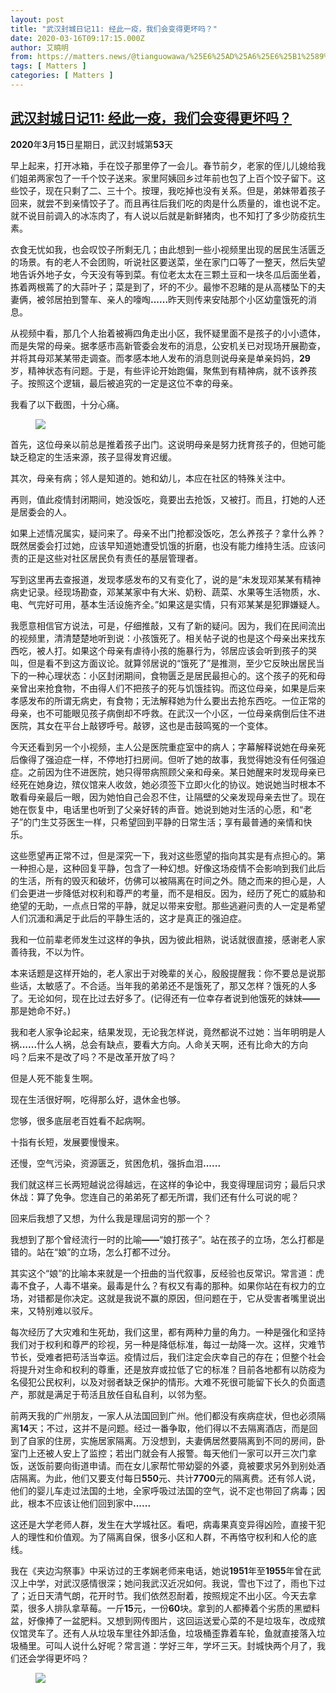 ```yaml
---
layout: post
title: "武汉封城日记11: 经此一疫，我们会变得更坏吗？"
date: 2020-03-16T09:17:15.000Z
author: 艾曉明
from: https://matters.news/@tianguowawa/%25E6%25AD%25A6%25E6%25B1%2589%25E5%25B0%2581%25E5%259F%258E%25E6%2597%25A5%25E8%25AE%25B011-%25E7%25BB%258F%25E6%25AD%25A4%25E4%25B8%2580%25E7%2596%25AB-%25E6%2588%2591%25E4%25BB%25AC%25E4%25BC%259A%25E5%258F%2598%25E5%25BE%2597%25E6%259B%25B4%25E5%259D%258F%25E5%2590%2597-bafyreie3mbs5bh53drb2mqe3drfwmszoy3e4aoavdnnsxcdgfnddd4inn4
tags: [ Matters ]
categories: [ Matters ]
---
```

<!--1584350235000-->
[武汉封城日记11: 经此一疫，我们会变得更坏吗？](https://matters.news/@tianguowawa/%25E6%25AD%25A6%25E6%25B1%2589%25E5%25B0%2581%25E5%259F%258E%25E6%2597%25A5%25E8%25AE%25B011-%25E7%25BB%258F%25E6%25AD%25A4%25E4%25B8%2580%25E7%2596%25AB-%25E6%2588%2591%25E4%25BB%25AC%25E4%25BC%259A%25E5%258F%2598%25E5%25BE%2597%25E6%259B%25B4%25E5%259D%258F%25E5%2590%2597-bafyreie3mbs5bh53drb2mqe3drfwmszoy3e4aoavdnnsxcdgfnddd4inn4)
------

<div>
<p><strong>2020</strong>年<strong>3</strong>月<strong>15</strong>日星期日，武汉封城第<strong>53</strong>天</p><p>早上起来，打开冰箱，手在饺子那里停了一会儿。春节前夕，老家的侄儿儿媳给我们姐弟两家包了一千个饺子送来。家里阿姨回乡过年前也包了上百个饺子留下。这些饺子，现在只剩了二、三十个。按理，我吃掉也没有关系。但是，弟妹带着孩子回来，就尝不到亲情饺子了。而且再往后我们吃的肉是什么质量的，谁也说不定。就不说目前调入的冰冻肉了，有人说以后就是新鲜猪肉，也不知打了多少防疫抗生素。</p><p>衣食无忧如我，也会叹饺子所剩无几；由此想到一些小视频里出现的居民生活匮乏的场景。有的老人不会团购，听说社区要送菜，坐在家门口等了一整天，然后失望地告诉外地子女，今天没有等到菜。有位老太太在三颗土豆和一块冬瓜后面坐着，拣着两根蔫了的大蒜叶子；菜是到了，坏的不少。最惨不忍睹的是从高楼坠下的夫妻俩，被邻居拍到警车、亲人的嚎啕<strong>......</strong>昨天则传来安陆那个小区幼童饿死的消息。</p><p>从视频中看，那几个人抬着被褥四角走出小区，我怀疑里面不是孩子的小小遗体，而是失常的母亲。据孝感市高新管委会发布的消息，公安机关已对现场开展勘查，并将其母邓某某带走调查。而孝感本地人发布的消息则说母亲是单亲妈妈，<strong>29</strong>岁，精神状态有问题。于是，有些评论开始跑偏，聚焦到有精神病，就不该养孩子。按照这个逻辑，最后被追究的一定是这位不幸的母亲。</p><p>我看了以下截图，十分心痛。</p><figure class="image">      <picture>        <source type="image/webp" media="(min-width: 768px)" srcset="https://assets.matters.news/processed/1080w/embed/fc971d08-eb87-4da4-8e81-cb25534aa8e5.webp" onerror="this.srcset='https://assets.matters.news/embed/fc971d08-eb87-4da4-8e81-cb25534aa8e5.jpeg'">        <source media="(min-width: 768px)" srcset="https://assets.matters.news/processed/1080w/embed/fc971d08-eb87-4da4-8e81-cb25534aa8e5.jpeg" onerror="this.srcset='https://assets.matters.news/embed/fc971d08-eb87-4da4-8e81-cb25534aa8e5.jpeg'">        <source type="image/webp" srcset="https://assets.matters.news/processed/540w/embed/fc971d08-eb87-4da4-8e81-cb25534aa8e5.webp">        <img src="https://assets.matters.news/embed/fc971d08-eb87-4da4-8e81-cb25534aa8e5.jpeg" srcset="https://assets.matters.news/processed/540w/embed/fc971d08-eb87-4da4-8e81-cb25534aa8e5.jpeg" loading="lazy" referrerpolicy="no-referrer">      </picture>    <figcaption><span></span></figcaption></figure><p>首先，这位母亲以前总是推着孩子出门。这说明母亲是努力抚育孩子的，但她可能缺乏稳定的生活来源，孩子显得发育迟缓。</p><p>其次，母亲有病；邻人是知道的。她和幼儿，本应在社区的特殊关注中。</p><p>再则，值此疫情封闭期间，她没饭吃，竟要出去抢饭，又被打。而且，打她的人还是居委会的人。</p><p>如果上述情况属实，疑问来了。母亲不出门抢都没饭吃，怎么养孩子？拿什么养？既然居委会打过她，应该早知道她遭受饥饿的折磨，也没有能力维持生活。应该问责的正是这些对社区居民负有责任的基层管理者。</p><p>写到这里再去查报道，发现孝感发布的又有变化了，说的是“未发现邓某某有精神病史记录。经现场勘查，邓某某家中有大米、奶粉、蔬菜、水果等生活物质，水、电、气完好可用，基本生活设施齐全。”如果这是实情，只有邓某某是犯罪嫌疑人。</p><p>我愿意相信官方说法，可是，仔细推敲，又有了新的疑问。因为，我们在民间流出的视频里，清清楚楚地听到说：小孩饿死了。相关帖子说的也是这个母亲出来找东西吃，被人打。如果这个母亲有虐待小孩的施暴行为，邻居应该会听到孩子的哭叫，但是看不到这方面议论。就算邻居说的“饿死了”是推测，至少它反映出居民当下的一种心理状态：小区封闭期间，食物匮乏是居民最担心的。这个孩子的死和母亲曾出来抢食物，不由得人们不把孩子的死与饥饿挂钩。而这位母亲，如果是后来孝感发布的所谓无病史，有食物；无法解释她为什么要出去抢东西吃。一位正常的母亲，也不可能眼见孩子病倒却不呼救。在武汉一个小区，一位母亲病倒后住不进医院，其女在平台上敲锣呼号。敲锣，这也是击鼓鸣冤的一个变体。</p><p>今天还看到另一个小视频，主人公是医院重症室中的病人；字幕解释说她在母亲死后像得了强迫症一样，不停地打扫房间。但听了她的故事，我觉得她没有任何强迫症。之前因为住不进医院，她只得带病照顾父亲和母亲。某日她醒来时发现母亲已经死在她身边，殡仪馆来人收敛，她必须签下立即火化的协议。她说她当时根本不敢看母亲最后一眼，因为她怕自己会忍不住，让隔壁的父亲发现母亲去世了。现在她在恢复中，电话里也听到了父亲好转的声音。她说到她对生活的心愿，和“老子”的门生艾芬医生一样，只希望回到平静的日常生活；享有最普通的亲情和快乐。</p><p>这些愿望再正常不过，但是深究一下，我对这些愿望的指向其实是有点担心的。第一种担心是，这种回复平静，包含了一种幻想。好像这场疫情不会影响到我们此后的生活，所有的毁灭和破坏，仿佛可以被隔离在时间之外。随之而来的担心是，人们会更进一步降低对权利和尊严的考量，而不是相反。因为，经历了死亡的威胁和绝望的无助，一点点日常的平静，就足以带来安慰。那些逃避问责的人一定是希望人们沉湎和满足于此后的平静生活的，这才是真正的强迫症。</p><p>我和一位前辈老师发生过这样的争执，因为彼此相熟，说话就很直接，感谢老人家善待我，不以为忤。</p><p>本来话题是这样开始的，老人家出于对晚辈的关心，殷殷提醒我：你不要总是说那些话，太敏感了。不合适。当年我的弟弟还不是饿死了，那又怎样？饿死的人多了。无论如何，现在比过去好多了。(记得还有一位幸存者说到他饿死的妹妹<strong>——</strong>那是她命不好。)</p><p>我和老人家争论起来，结果发现，无论我怎样说，竟然都说不过她：当年明明是人祸<strong>......</strong>什么人祸，总会有缺点，要看大方向。人命关天啊，还有比命大的方向吗？后来不是改了吗？不是改革开放了吗？</p><p>但是人死不能复生啊。</p><p>现在生活很好啊，吃得那么好，退休金也够。</p><p>您够，很多底层老百姓看不起病啊。</p><p>十指有长短，发展要慢慢来。</p><p>还慢，空气污染，资源匮乏，贫困危机，强拆血泪<strong>......</strong></p><p>我们就这样三长两短越说岔得越远，在这样的争论中，我变得理屈词穷；最后只求休战：算了免争。您连自己的弟弟死了都无所谓，我们还有什么可说的呢？</p><p>回来后我想了又想，为什么我是理屈词穷的那一个？</p><p>我想到了那个曾经流行一时的比喻<strong>——</strong>“娘打孩子”。站在孩子的立场，怎么打都是错的。站在“娘”的立场，怎么打都不过分。</p><p>其实这个“娘”的比喻本来就是一个扭曲的当代叙事，反经验也反常识。常言道：虎毒不食子，人毒不堪亲。最毒是什么？有权又有毒的那种。如果你站在有权力的立场，对错都是你决定。这就是我说不赢的原因，但问题在于，它从受害者嘴里说出来，又特别难以驳斥。</p><p>每次经历了大灾难和生死劫，我们这里，都有两种力量的角力。一种是强化和坚持我们对于权利和尊严的珍视，另一种是降低标准，每过一劫降一次。这样，灾难节节长，受难者把苟活当幸运。疫情过后，我们注定会庆幸自己的存在；但整个社会将提升对生命和权利的尊重，还是放弃或拉低了它的标准？目前各地都有以防疫为名侵犯公民权利，以及对弱者缺乏保护的情形。大难不死很可能留下长久的负面遗产，那就是满足于苟活且放任自私自利，以邻为壑。</p><p>前两天我的广州朋友，一家人从法国回到广州。他们都没有疾病症状，但也必须隔离<strong>14</strong>天；不过，这并不是问题。经过一番争取，他们得以不去隔离酒店，而是回到了自家的住房，实施居家隔离。万没想到，夫妻俩居然要隔离到不同的房间，卧室门上还被人安上了监控；若出门就会有人报警。每天他们一家可以开三次门拿饭，送饭前要向街道申请。而在女儿家帮忙带幼婴的外婆，竟被要求另外到别处酒店隔离。为此，他们又要支付每日<strong>550</strong>元、共计<strong>7700</strong>元的隔离费。还有邻人说，他们的婴儿车走过法国的土地，全家呼吸过法国的空气，说不定也带回了病毒；因此，根本不应该让他们回到家中<strong>......</strong></p><p>这还是大学老师人群，发生在大学城社区。看吧，病毒果真变异得凶险，直接干犯人的理性和价值观。为了隔离自保，很多小区和人群，不再恪守权利和人伦的底线。</p><p>我在《夹边沟祭事》中采访过的王孝娴老师来电话，她说<strong>1951</strong>年至<strong>1955</strong>年曾在武汉上中学，对武汉感情很深；她问我武汉近况如何。我说，雪也下过了，雨也下过了；近日天清气朗，花开时节。我们依然忍耐着，按照规定不出小区。今天去拿菜，很多人排队拿草莓。一斤<strong>15</strong>元，一份<strong>60</strong>块。拿到的人都捧着个劣质的黑塑料盆，好像捧了一盆肥料。又想到网传图片，这回运送爱心菜的不是垃圾车，改成殡仪馆灵车了。还有人从垃圾车里往外卸活鱼，垃圾桶歪靠着车轮，鱼就直接落入垃圾桶里。可叫人说什么好呢？常言道：学好三年，学坏三天。封城快两个月了，我们还会学得更坏吗？</p><figure class="image">      <picture>        <source type="image/webp" media="(min-width: 768px)" srcset="https://assets.matters.news/processed/1080w/embed/c17c265b-6034-402d-b326-05e6484dc2b4.webp" onerror="this.srcset='https://assets.matters.news/embed/c17c265b-6034-402d-b326-05e6484dc2b4.jpeg'">        <source media="(min-width: 768px)" srcset="https://assets.matters.news/processed/1080w/embed/c17c265b-6034-402d-b326-05e6484dc2b4.jpeg" onerror="this.srcset='https://assets.matters.news/embed/c17c265b-6034-402d-b326-05e6484dc2b4.jpeg'">        <source type="image/webp" srcset="https://assets.matters.news/processed/540w/embed/c17c265b-6034-402d-b326-05e6484dc2b4.webp">        <img src="https://assets.matters.news/embed/c17c265b-6034-402d-b326-05e6484dc2b4.jpeg" srcset="https://assets.matters.news/processed/540w/embed/c17c265b-6034-402d-b326-05e6484dc2b4.jpeg" loading="lazy" referrerpolicy="no-referrer">      </picture>    <figcaption><span></span></figcaption></figure>
</div>
